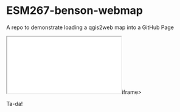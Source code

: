 # ESM267-benson-webmap

A repo to demonstrate loading a qgis2web map into a GitHub Page

<iframe src="mydemomap/index.html"></iframe>iframe>

Ta-da!


